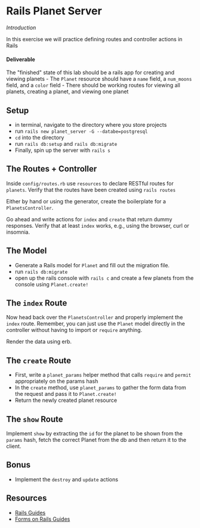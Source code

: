 # Rails Planet Server
_Introduction_

In this exercise we will practice defining routes and controller actions in Rails

#### Deliverable
The "finished" state of this lab should be a rails app for creating and viewing planets
	- The `Planet` resource should have a `name` field, a `num_moons` field, and a `color` field
	- There should be working routes for viewing all planets, creating a planet, and viewing one planet

## Setup

- in terminal, navigate to the directory where you store projects
- run `rails new planet_server -G --databe=postgresql`
- `cd` into the directory
- run `rails db:setup` and `rails db:migrate`
- Finally, spin up the server with `rails s`

## The Routes + Controller

Inside `config/routes.rb` use `resources` to declare RESTful routes for `planets`.  Verify that the routes have been created using `rails routes`

Either by hand or using the generator, create the boilerplate for a `PlanetsController`.

Go ahead and write actions for `index` and `create` that return dummy responses.  Verify that at least `index` works, e.g., using the browser, curl or insomnia.

## The Model

- Generate a Rails model for `Planet` and fill out the migration file.
- run `rails db:migrate`
- open up the rails console with `rails c` and create a few planets from the console using `Planet.create!`

## The `index` Route

Now head back over the `PlanetsController` and properly implement the `index` route.  Remember, you can just use the `Planet` model directly in the controller without having to import or `require` anything.

Render the data using erb.

## The `create` Route

- First, write a `planet_params` helper method that calls `require` and `permit` appropriately on the params hash
- In the `create` method, use `planet_params` to gather the form data from the request and pass it to `Planet.create!`
- Return the newly created planet resource


## The `show` Route
  Implement `show` by extracting the `id` for the planet to be shown from the `params` hash, fetch the correct Planet from the db and then return it to the client.
  
## Bonus

- Implement the `destroy` and `update` actions

## Resources 
- [Rails Guides](https://guides.rubyonrails.org/v5.0/)
- [Forms on Rails Guides](https://guides.rubyonrails.org/form_helpers.html)
